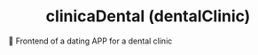 <h1 align="center">clinicaDental (dentalClinic)</h1>

📢 Frontend of a dating APP for a dental clinic 
